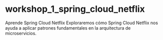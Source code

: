 # workshop_1_spring_cloud_netflix
Aprende Spring Cloud Netflix Exploraremos cómo Spring Cloud Netflix nos ayuda a aplicar patrones fundamentales en la arquitectura de microservicios.

